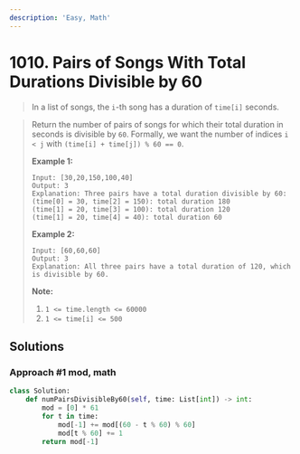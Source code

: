 ```yaml
---
description: 'Easy, Math'
---
```


# 1010. Pairs of Songs With Total Durations Divisible by 60

> In a list of songs, the `i`-th song has a duration of `time[i]` seconds.

> Return the number of pairs of songs for which their total duration in seconds is divisible by `60`.  Formally, we want the number of indices `i < j` with `(time[i] + time[j]) % 60 == 0`.
>
> **Example 1:**
>
> ```text
> Input: [30,20,150,100,40]
> Output: 3
> Explanation: Three pairs have a total duration divisible by 60:
> (time[0] = 30, time[2] = 150): total duration 180
> (time[1] = 20, time[3] = 100): total duration 120
> (time[1] = 20, time[4] = 40): total duration 60
> ```
>
> **Example 2:**
>
> ```text
> Input: [60,60,60]
> Output: 3
> Explanation: All three pairs have a total duration of 120, which is divisible by 60.
> ```
>
> **Note:**
>
> 1. `1 <= time.length <= 60000`
> 2. `1 <= time[i] <= 500`

## Solutions

### Approach \#1 mod, math

```python
class Solution:
    def numPairsDivisibleBy60(self, time: List[int]) -> int:
        mod = [0] * 61
        for t in time:
            mod[-1] += mod[(60 - t % 60) % 60]
            mod[t % 60] += 1
        return mod[-1]
```


